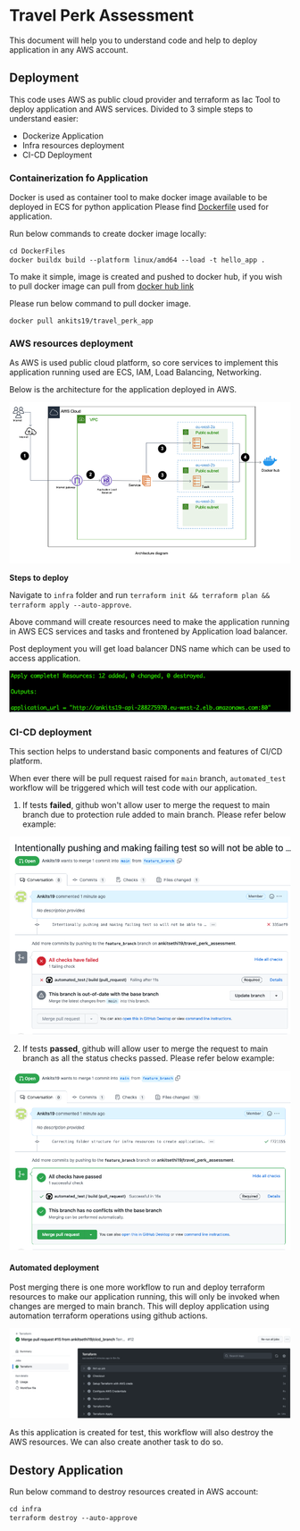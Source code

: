 # Travel Perk Assessment
This document will help you to understand code and help to deploy application in any AWS account.

## Deployment

This code uses AWS as public cloud provider and terraform as Iac Tool to deploy application and AWS services.
Divided to 3 simple steps to understand easier:

- Dockerize Application
- Infra resources deployment
- CI-CD Deployment

### Containerization fo Application

Docker is used as container tool to make docker image available to be deployed in ECS for python application 
Please find [Dockerfile](./DockerFiles/Dockerfile) used for application.

Run below commands to create docker image locally:

```commandline
cd DockerFiles
docker buildx build --platform linux/amd64 --load -t hello_app .
```

To make it simple, image is created and pushed to docker hub, if you wish to pull docker image can pull from  [docker hub link](https://hub.docker.com/repository/docker/ankits19/travel_perk_app)

Please run below command to pull docker image.

```commandline
docker pull ankits19/travel_perk_app
```
### AWS resources deployment

As AWS is used public cloud platform, so core services to implement this application running used are ECS, IAM, Load Balancing, Networking.

Below is the architecture for the application deployed in AWS.

![Architecture Diagram](screenshots/architecture.png)

**Steps to deploy**

Navigate to `infra` folder and run `terraform init && terraform plan && terraform apply --auto-approve`.

Above command will create resources need to make the application running in AWS ECS services and tasks and frontened by Application load balancer.

Post deployment you will get load balancer DNS name which can be used to access application.

![Terraform output](screenshots/terraform_apply.png)

### CI-CD deployment

This section helps to understand basic components and features of CI/CD platform.

When ever there will be pull request raised for `main` branch, `automated_test` workflow will be triggered which will test code with our application.
1. If tests **failed**, github won't allow user to merge the request to main branch due to protection rule added to main branch.
Please refer below example:

![build_failed](screenshots/build_failed.png)

2. If tests **passed**, github will allow user to merge the request to main branch as all the status checks passed.
Please refer below example:

![build_failed](screenshots/build_passed.png)

#### Automated deployment
Post merging there is one more workflow to run and deploy terraform resources to make our application running, this will only be invoked when changes are merged to main branch.
This will deploy application using automation terraform operations using github actions.

![automated_Deployment](screenshots/terraform_workflow.png)

As this application is created for test, this workflow will also destroy the AWS resources. We can also create another task to do so.

## Destory Application

Run below command to destroy resources created in AWS account:

```commandline
cd infra
terraform destroy --auto-approve
```
